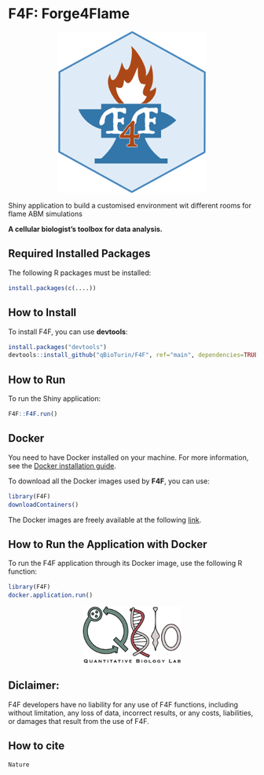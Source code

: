 # F4F: Forge4Flame

<p align="center">
  <img src="./inst/Shiny/www/F4Ficon.png" alt="F4F Logo" width="300">
</p>

Shiny application to build a customised environment wit different rooms for flame ABM simulations

**A cellular biologist’s toolbox for data analysis.**


## Required Installed Packages

The following R packages must be installed:

```r
install.packages(c(....))
```

## How to Install

To install F4F, you can use **devtools**:

```r
install.packages("devtools")
devtools::install_github("qBioTurin/F4F", ref="main", dependencies=TRUE)
```

## How to Run

To run the Shiny application:

```r
F4F::F4F.run()
```

## Docker

You need to have Docker installed on your machine. For more information, see the [Docker installation guide](https://docs.docker.com/engine/installation/).

To download all the Docker images used by **F4F**, you can use:

```r
library(F4F)
downloadContainers()
```

The Docker images are freely available at the following [link](https://hub.docker.com/r/qbioturin/).

## How to Run the Application with Docker

To run the F4F application through its Docker image, use the following R function:

```r
library(F4F)
docker.application.run()
```

<p align="center">
  <a href="https://qbio.di.unito.it/">
    <img src="./inst/Shiny/www/Logo_QBio.png" alt="QBio Logo" width="200">
  </a>
</p>

## Diclaimer:
F4F developers have no liability for any use of F4F functions, including without limitation, any loss of data, incorrect results, or any costs, liabilities, or damages that result from the use of F4F. 

## How to cite

```
Nature
```

